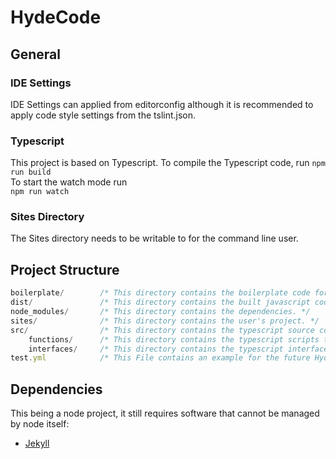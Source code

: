 # HydeCode

## General
### IDE Settings
IDE Settings can applied from editorconfig although it is recommended to apply code style settings from the tslint.json.

### Typescript
This project is based on Typescript. To compile the Typescript code, run
``npm run build``  
To start the watch mode run  
``npm run watch``

### Sites Directory
The Sites directory needs to be writable to for the command line user.

## Project Structure
````javascript
boilerplate/        /* This directory contains the boilerplate code for our basic jekyll project. */
dist/               /* This directory contains the built javascript code. */
node_modules/       /* This directory contains the dependencies. */
sites/              /* This directory contains the user's project. */
src/                /* This directory contains the typescript source code. */
    functions/      /* This directory contains the typescript scripts that handle the app functionalities. */
    interfaces/     /* This directory contains the typescript interfaces. */
test.yml            /* This File contains an example for the future HydeCode yaml template. */
````

## Dependencies
This being a node project, it still requires software that cannot be managed by node itself:
* [Jekyll](https://jekyllrb.com/)
